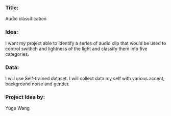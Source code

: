 ### Title: 
Audio classification 



### Idea:
I want my project able to identify a series of audio clip that would be used to control swithch and lightness of the light and classify them into five categories. 



### Data: 
I will use Self-trained dataset. I will collect data my self with various accent, background noise and gender. 


### Project Idea by:

Yuge Wang
